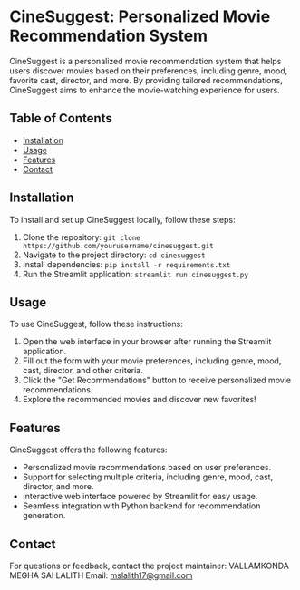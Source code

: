 # CineSuggest: Personalized Movie Recommendation System

CineSuggest is a personalized movie recommendation system that helps users discover movies based on their preferences, including genre, mood, favorite cast, director, and more. By providing tailored recommendations, CineSuggest aims to enhance the movie-watching experience for users.

## Table of Contents

- [Installation](#installation)
- [Usage](#usage)
- [Features](#features)
- [Contact](#contact)

## Installation

To install and set up CineSuggest locally, follow these steps:

1. Clone the repository: `git clone https://github.com/yourusername/cinesuggest.git`
2. Navigate to the project directory: `cd cinesuggest`
3. Install dependencies: `pip install -r requirements.txt`
4. Run the Streamlit application: `streamlit run cinesuggest.py`

## Usage

To use CineSuggest, follow these instructions:

1. Open the web interface in your browser after running the Streamlit application.
2. Fill out the form with your movie preferences, including genre, mood, cast, director, and other criteria.
3. Click the "Get Recommendations" button to receive personalized movie recommendations.
4. Explore the recommended movies and discover new favorites!

## Features

CineSuggest offers the following features:

- Personalized movie recommendations based on user preferences.
- Support for selecting multiple criteria, including genre, mood, cast, director, and more.
- Interactive web interface powered by Streamlit for easy usage.
- Seamless integration with Python backend for recommendation generation.

## Contact

For questions or feedback, contact the project maintainer:
VALLAMKONDA MEGHA SAI LALITH
Email: mslalith17@gmail.com
